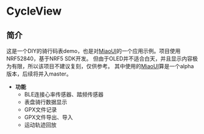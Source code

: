 # CycleView

## 简介

这是一个DIY的骑行码表demo，也是对[MiaoUI](http://github.com/JFeng-Z/MiaoUI)的一个应用示例。项目使用NRF52840，基于NRF5 SDK开发。
但由于OLED并不适合白天，并且显示内容极为有限，所以该项目不建议复刻，仅供参考。
其中使用的[MiaoUI](https://github.com/JFeng-Z/CycleView/tree/ff107e15757749e0b6cada4adfc42c3fc53b9842/lib/MiaoUI)算是一个alpha版本，后续将并入master。

- **功能**
    - BLE连接心率传感器、踏频传感器
    - 表盘骑行数据显示
    - GPX文件记录
    - GPX文件导出、导入
    - 运动轨迹回放

